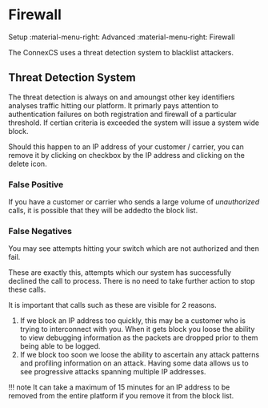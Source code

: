 # Firewall
Setup :material-menu-right: Advanced :material-menu-right: Firewall

The ConnexCS uses a threat detection system to blacklist attackers.

## Threat Detection System

The threat detection is always on and amoungst other key identifiers analyses traffic hitting our platform.
It primarly pays attention to authentication failures on both registration and firewall of a particular threshold.
If certian criteria is exceeded the system will issue a system wide block.

Should this happen to an IP address of your customer / carrier, you can remove it by clicking on checkbox by the IP address and clicking on the delete icon.

### False Positive

If you have a customer or carrier who sends a large volume of *unauthorized* calls, it is possible that they will be addedto the block list.

### False Negatives

You may see attempts hitting your switch which are not authorized and then fail.

These are exactly this, attempts which our system has successfully declined the call to process. There is no need to take further action to stop these calls.

It is important that calls such as these are visible for 2 reasons.

1. If we block an IP address too quickly, this may be a customer who is trying to interconnect with you. When it gets block you loose the ability to view debugging
information as the packets are dropped prior to them being able to be logged.
2. If we block too soon we loose the ability to ascertain any attack patterns and profiling information on an attack. Having some data allows us to see progressive attacks spanning multiple IP addresses.

!!! note
	It can take a maximum of 15 minutes for an IP address to be removed from the entire platform if you remove it from the block list.